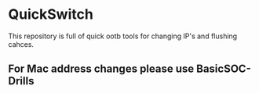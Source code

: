 # QuickSwitch

This repository is full of quick ootb tools for changing IP's and flushing cahces.

## For Mac address changes please use BasicSOC-Drills

